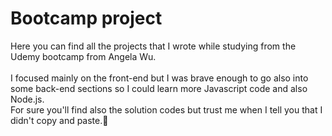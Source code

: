 # Bootcamp project
Here you can find all the projects that I wrote while studying from the Udemy bootcamp from Angela Wu.
<br>
<br>
I focused mainly on the front-end but I was brave enough to go also into some back-end sections so I could learn more Javascript code and also Node.js.
<br>
For sure you'll find also the solution codes but trust me when I tell you that I didn't copy and paste.🤣
